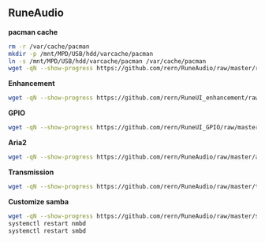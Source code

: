 RuneAudio
---

**pacman cache**
```sh
rm -r /var/cache/pacman
mkdir -p /mnt/MPD/USB/hdd/varcache/pacman
ln -s /mnt/MPD/USB/hdd/varcache/pacman /var/cache/pacman
wget -qN --show-progress https://github.com/rern/RuneAudio/raw/master/rankmirrors/rankmirrors.sh; chmod +x rankmirrors.sh; ./rankmirrors.sh
```

**Enhancement**
```sh
wget -qN --show-progress https://github.com/rern/RuneUI_enhancement/raw/master/install.sh; chmod +x install.sh; ./install.sh
```

**GPIO**
```sh
wget -qN --show-progress https://github.com/rern/RuneUI_GPIO/raw/master/install.sh; chmod +x install.sh; ./install.sh
```

**Aria2**
```sh
wget -qN --show-progress https://github.com/rern/RuneAudio/raw/master/aria2/install.sh; chmod +x install.sh; ./install.sh
```

**Transmission**
```sh
wget -qN --show-progress https://github.com/rern/RuneAudio/raw/master/transmission/install.sh; chmod +x install.sh; ./install.sh
```

**Customize samba**
```sh
wget -qN --show-progress https://github.com/rern/RuneAudio/raw/master/samba/smb-dev.conf -P /etc/samba
systemctl restart nmbd
systemctl restart smbd
```
